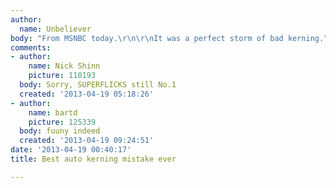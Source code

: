 ```yaml
---
author:
  name: Unbeliever
body: "From MSNBC today.\r\n\r\nIt was a perfect storm of bad kerning."
comments:
- author:
    name: Nick Shinn
    picture: 110193
  body: Sorry, SUPERFLICKS still No.1
  created: '2013-04-19 05:18:26'
- author:
    name: bartd
    picture: 125339
  body: fuuny indeed
  created: '2013-04-19 09:24:51'
date: '2013-04-19 00:40:17'
title: Best auto kerning mistake ever

---
```

